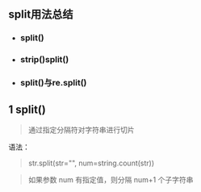 ## split用法总结
+ ### split()
+ ### strip()split()
+ ### split()与re.split()
## 1 split()
>通过指定分隔符对字符串进行切片

语法：

>str.split(str="", num=string.count(str))

>如果参数 num 有指定值，则分隔 num+1 个子字符串
